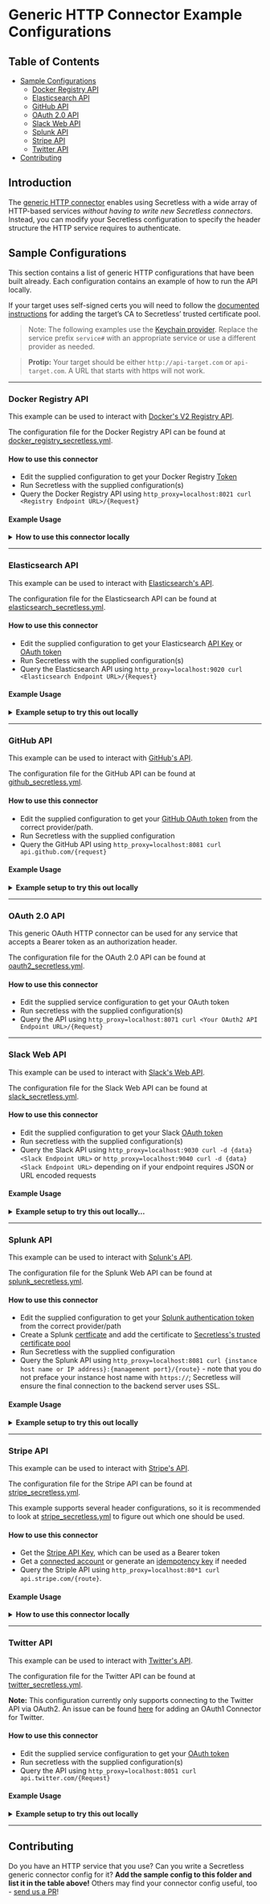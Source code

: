 # Generic HTTP Connector Example Configurations

## Table of Contents
* [Sample Configurations](#sample-configurations)
  * [Docker Registry API](#docker-registry-api)
  * [Elasticsearch API](#elasticsearch-api)
  * [GitHub API](#github-api)
  * [OAuth 2.0 API](#oauth-20-api)
  * [Slack Web API](#slack-web-api)
  * [Splunk API](#splunk-api)
  * [Stripe API](#stripe-api)
  * [Twitter API](#twitter-api)
* [Contributing](#contributing)

## Introduction
The [generic HTTP connector](../../internal/plugin/connectors/http/generic/README.md)
enables using Secretless with a wide array of HTTP-based services _without
having to write new Secretless connectors_. Instead, you can modify your
Secretless configuration to specify the header structure the HTTP service
requires to authenticate.

## Sample Configurations
This section contains a list of generic HTTP configurations that have been built already. Each configuration contains an example of how to run the API locally.

If your target uses self-signed certs you will need to follow the
[documented instructions](https://docs.secretless.io/Latest/en/Content/References/connectors/scl_handlers-https.htm#Manageservercertificates) for adding the
target’s CA to Secretless’ trusted certificate pool.

> Note: The following examples use the [Keychain provider](https://docs.cyberark.com/Product-Doc/OnlineHelp/AAM-DAP/11.3/en/Content/References/providers/scl_keychain.htm?TocPath=Fundamentals%7CSecretless%20Pattern%7CSecret%20Providers%7C_____5).
> Replace the service prefix `service#` with an appropriate service
> or use a different provider as needed.

> **Protip:** Your target should be either `http://api-target.com` or `api-target.com`.
A URL that starts with https will not work.
___

### Docker Registry API

This example can be used to interact with [Docker's V2 Registry API](https://docs.docker.com/registry/spec/api/#overview).

The configuration file for the Docker Registry API can be found at
[docker_registry_secretless.yml](./docker_registry_secretless.yml).

#### How to use this connector
* Edit the supplied configuration to get your Docker Registry
[Token](https://docs.docker.com/registry/spec/auth/jwt/)
* Run Secretless with the supplied configuration(s)
* Query the Docker Registry API using `http_proxy=localhost:8021 curl <Registry Endpoint URL>/{Request}`

#### Example Usage
<details>
  <summary><b>How to use this connector locally</b></summary>
  <ol>
    <li>Set up a <a href="https://docs.docker.com/registry/deploying/">
    local Registry</a> or use one from <a href="https://hub.docker.com">Dockerhub</a></li>
    <li>Make a request to the Registry API to get the <a href="https://docs.docker.com/registry/spec/auth/oauth/">
    OAuth2 Token</a>.</li>
    <li>
      Store the token from your request in your local credential manager so
      that it may be retrieved in your <code>secretless.yml</code>
    </li>
    <li>Run Secretless locally</li>
    <code>
      ./dist/darwin/amd64/secretless-broker \
      <br />
      -f examples/generic_connector_configs/docker_registry_secretless.yml
    </code>
    <li>List all images from your test Registry using <code>http_proxy=localhost:8021 curl {Registry Endpoint}/v2/repositories/{USERNAME}/?page_size=10000</code></li>
    <li> If you can see the private repos in your repo, you're all set!</li>
  </ol>
</details>

___

### Elasticsearch API
This example can be used to interact with [Elasticsearch's API](https://www.elastic.co/guide/en/elasticsearch/reference/current).

The configuration file for the Elasticsearch API can be found at
[elasticsearch_secretless.yml](./elasticsearch_secretless.yml).

#### How to use this connector
* Edit the supplied configuration to get your Elasticsearch
[API Key](https://www.elastic.co/guide/en/elasticsearch/reference/current/security-api-create-api-key.html) or
[OAuth token](https://www.elastic.co/guide/en/elasticsearch/reference/current/security-api-get-token.html)
* Run Secretless with the supplied configuration(s)
* Query the Elasticsearch API using `http_proxy=localhost:9020 curl <Elasticsearch Endpoint URL>/{Request}`

#### Example Usage
<details>
  <summary><b>Example setup to try this out locally</b></summary>
  <ol>
    <li>Create an account at <a href="https://cloud.elastic.co/login">
    Elasticsearch's website</a></li>
    <li>Create a <a href="https://www.elastic.co/guide/en/cloud-enterprise/current/ece-restful-api-examples-create-deployment.html">deployment</a></li>
    <li>Make a request to Elasticsearch's API to get the <a href="https://www.elastic.co/guide/en/elasticsearch/reference/master/security-api-get-token.html">
    OAuth2 Token</a>. The request should be made to your deployment Elasticsearch endpoint.</li>
    <li>Run Secretless locally</li>
    <code>
      ./dist/darwin/amd64/secretless-broker \
      <br />
      -f examples/generic_connector_configs/elasticsearch.yml
    </code>
    <li>Query the Elasticsearch API using <code>http_proxy=localhost:9020 curl <Elasticsearch Endpoint URL>/{Request}</code></li>
  </ol>
</details>

___

### GitHub API
This example can be used to interact with [GitHub's API](https://developer.github.com/v3/).

The configuration file for the GitHub API can be found at [github_secretless.yml](./github_secretless.yml).

#### How to use this connector
* Edit the supplied configuration to get your [GitHub OAuth token](https://developer.github.com/v3/#oauth2-token-sent-in-a-header) from the correct provider/path.
* Run Secretless with the supplied configuration
* Query the GitHub API using `http_proxy=localhost:8081 curl api.github.com/{request}`

#### Example Usage
<details>
  <summary><b>Example setup to try this out locally</b></summary>
  <ol>
    <li>
      Get an OAuth token from the Developer Settings page of a user's
      GitHub account
    </li>
    <li>
      Store the token from your request in your local credential manager so
      that it may be retrieved in your <code>secretless.yml</code>
    </li>
    <li>Build and run Secretless locally</li>
    <code>
      ./bin/build_darwin
    </code>
    <br />
    <code>
    ./dist/darwin/amd64/secretless-broker \
    -f examples/generic_connector_configs/github_secretless.yml
    </code>
    <li>
      On another terminal window, make a request to GitHub using Secretless
    </li>
    <code>
      http_proxy=localhost:8081 curl -X GET api.github.com/users/username
    </code>
  </ol>
</details>

___

### OAuth 2.0 API
This generic OAuth HTTP connector can be used for any service that accepts a
Bearer token as an authorization header.

The configuration file for the OAuth 2.0 API can be found at
[oauth2_secretless.yml](./oauth2_secretless.yml).

#### How to use this connector
* Edit the supplied service configuration to get your OAuth token
* Run secretless with the supplied configuration(s)
* Query the API using `http_proxy=localhost:8071 curl <Your OAuth2 API Endpoint URL>/{Request}`

___

### Slack Web API
This example can be used to interact with [Slack's Web API](https://api.slack.com/apis).

The configuration file for the Slack Web API can be found at [slack_secretless.yml](./slack_secretless.yml).

#### How to use this connector
* Edit the supplied configuration to get your Slack [OAuth token](https://api.slack.com/legacy/oauth#flow)
* Run secretless with the supplied configuration(s)
* Query the Slack API using `http_proxy=localhost:9030 curl -d {data} <Slack Endpoint URL>` or `http_proxy=localhost:9040 curl -d {data} <Slack Endpoint URL>`
depending on if your endpoint requires JSON or URL encoded requests

#### Example Usage
<details>
  <summary><b>Example setup to try this out locally...</b></summary>
  <ol>
    <li>Get the Slack <a href="https://slack.com/help/articles/215770388-Create-and-regenerate-API-tokens">application's tokens</a></li>
    <li>
      Store the token from your request in your local credential manager so
      that it may be retrieved in your <code>secretless.yml</code>
    </li>
    <li>Run Secretless locally</li>
    <code>
      ./dist/darwin/amd64/secretless-broker \
      <br />
      -f examples/generic_connector_configs/slack_secretless.yml
    </code>
    <li>On another terminal window, make a request to Slack using Secretless</li>
    <code>http_proxy=localhost:9030 curl -X POST --data '{"channel":"C061EG9SL","text":"I hope the tour went well"}' slack.com/api/chat.postMessage</code>
  </ol>
</details>

___

### Splunk API
This example can be used to interact with [Splunk's API](https://api.slack.com/apis).

The configuration file for the Splunk Web API can be found at [splunk_secretless.yml](./splunk_secretless.yml).

#### How to use this connector
* Edit the supplied configuration to get your [Splunk authentication token](https://docs.splunk.com/Documentation/Splunk/8.0.2/Security/EnableTokenAuth)
from the correct provider/path
* Create a Splunk [certficate](https://docs.splunk.com/Documentation/Splunk/8.0.2/Security/Howtoself-signcertificates) and add the certificate to [Secretless's trusted certificate pool](https://docs.secretless.io/Latest/en/Content/References/connectors/scl_handlers-https.htm#Manageservercertificates)
* Run Secretless with the supplied configuration
* Query the Splunk API using `http_proxy=localhost:8081 curl {instance host name or IP address}:{management port}/{route}` - note that you do not preface your
instance host name with `https://`; Secretless will ensure the final connection
to the backend server uses SSL.

#### Example Usage
<details>
  <summary><b>Example setup to try this out locally</b></summary>
  <ol>
    <li>Run a local instance of Splunk in a Docker container</li>
    <code>
    docker run \
      <br />
        -d \
      <br />
        -p 8000:8000 \
      <br />
        -p 8089:8089 \
      <br />
        -e "SPLUNK_START_ARGS=--accept-license" \
      <br />
        -e "SPLUNK_PASSWORD=specialpass" \
      <br />
        --name splunk \
      <br />
        splunk/splunk:latest
    </code>
    <li>
      Follow the instructions
      <a href="https://docs.splunk.com/Documentation/Splunk/8.0.2/Security/EnableTokenAuth">here</a>
      to create a local Splunk token using Splunk Web
    </li>
    <li>
      Store the token from your request in your local credential manager so
      that it may be retrieved in your <code>secretless.yml</code>
    </li>
    <li>
      Add 'SplunkServerDefaultCert' at IP 127.0.0.1 to etc/hosts on the machine.
      This was so the host name of the HTTP Request would match the name on the
      certificate that is provided on our Splunk container
    </li>
    <li>
      Use the provided cacert.pem file on the Splunk docker container
      for my certificate, and write it to the local machine
    </li>
    <code>docker exec -it splunk sudo cat /opt/splunk/etc/auth/cacert.pem > myLocalSplunkCertificate.pem</code>
    <li>
      Set a variable in the terminal named
      <code>
        <a href="https://docs.conjur.org/latest/en/Content/References/connectors/scl_handlers-https.htm?TocPath=Fundamentals%7CSecretless%20Pattern%7CService%20Connectors%7CHTTP%7C_____0">SECRETLESS_HTTP_CA_BUNDLE</a>
      </code>
      and set it to the path where myLocalSpunkCertificate.pem was
      on the local machine.
    </li>
    <li>Run Secretless</li>
    <code>
      ./dist/darwin/amd64/secretless-broker \
      <br />
      -f examples/generic_connector_configs/splunk_secretless.yml
    </code>
    <li>On another terminal window, make a request to Splunk using Secretless</li>
    <code>http_proxy=localhost:8081 curl -k -X GET SplunkServerDefaultCert:8089/services/apps/local</code>
  </ol>
</details>

___

### Stripe API
This example can be used to interact with [Stripe's API](https://stripe.com/docs/api).

The configuration file for the Stripe API can be found at [stripe_secretless.yml](./stripe_secretless.yml).

This example supports several header configurations, so it is recommended to
look at [stripe_secretless.yml](./stripe_secretless.yml) to figure out which
one should be used.

#### How to use this connector
* Get the [Stripe API Key](https://dashboard.stripe.com/apikeys), which can be used as a Bearer token
* Get a [connected account](https://stripe.com/docs/connect/authentication) or generate an [idempotency key](https://stripe.com/docs/api/idempotent_requests) if needed
* Query the Striple API using `http_proxy=localhost:80*1 curl api.stripe.com/{route}`.

#### Example Usage
<details>
  <summary><b>How to use this connector locally</b></summary>
  <ol>
    <li>Get the Stripe test <a href="https://dashboard.stripe.com/apikeys">API Key</a></li>
    <li>
      Store the token from your request in your local credential manager so
      that it may be retrieved in your <code>secretless.yml</code>
    </li>
    <li>Run Secretless locally</li>
    <code>
    ./dist/darwin/amd64/secretless-broker \
    <br />
    -f examples/generic_connector_configs/stripe_secretless.yml
    </code>
    <li>On another terminal window, make a request to Stripe using Secretless</li>
    <code>
    http_proxy=localhost:{secretless-server} curl api.stripe.com/v1/charges
    </code>
  </ol>
</details>

___

### Twitter API
This example can be used to interact with
[Twitter's API](https://developer.twitter.com/en/docs).

The configuration file for the Twitter API can be found at
[twitter_secretless.yml](./twitter_secretless.yml).

**Note:** This configuration currently only supports connecting to the
Twitter API via OAuth2. An issue can be found
[here](https://github.com/cyberark/secretless-broker/issues/1297)
for adding an OAuth1 Connector for Twitter.

#### How to use this connector
* Edit the supplied service configuration to get your
[OAuth token](https://developer.twitter.com/en/docs/basics/authentication/oauth-2-0/bearer-tokens)
* Run secretless with the supplied configuration(s)
* Query the API using `http_proxy=localhost:8051 curl api.twitter.com/{Request}`

#### Example Usage
<details>
  <summary><b>Example setup to try this out locally</b></summary>
  <ol>
    <li>
      Get your
      <a href="https://developer.twitter.com/en/apps">
        Twitter API key and Secret Key
      </a>
    </li>
    <li>
      Get an
      <a href="https://developer.twitter.com/en/docs/basics/authentication/oauth-2-0/bearer-tokens">
        OAuth token
      </a>
      from Twitter through CURL
    </li>
    <code>
      curl -u 'API key:API secret key' \
      <br />
      --data 'grant_type=client_credentials' \
      <br />
      'https://api.twitter.com/oauth2/token'
    </code>
    <li>
      Store the token from your request in your local credential manager so
      that it may be retrieved in your <code>secretless.yml</code>
    </li>
    <li>Run Secretless locally</li>
    <code>
      ./dist/darwin/amd64/secretless-broker \
      <br />
      -f examples/generic_connector_configs/twitter_secretless.yml
    </code>
    <li>
      On another terminal window, make a request to Twitter using Secretless
    </li>
    <code>
      http_proxy=localhost:8051 curl "api.twitter.com/1.1/followers/ids.json?screen_name=twitterdev"
    </code>
  </ol>
</details>

___

## Contributing

Do you have an HTTP service that you use? Can you write a Secretless generic
connector config for it? **Add the sample config to this folder and list it in
the table above!** Others may find your connector config useful, too - [send us
a PR](https://github.com/cyberark/community/blob/master/CONTRIBUTING.md#contribution-workflow)!
